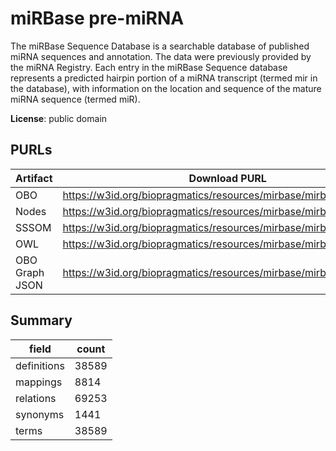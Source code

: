 # miRBase pre-miRNA

The miRBase Sequence Database is a searchable database of published miRNA sequences and annotation. The data were previously provided by the miRNA Registry. Each entry in the miRBase Sequence database represents a predicted hairpin portion of a miRNA transcript (termed mir in the database), with information on the location and sequence of the mature miRNA sequence (termed miR).

**License**: public domain

## PURLs

| Artifact       | Download PURL                                                      | Latest Versioned Download PURL                                          |
|----------------|--------------------------------------------------------------------|-------------------------------------------------------------------------|
| OBO            | https://w3id.org/biopragmatics/resources/mirbase/mirbase.obo       | https://w3id.org/biopragmatics/resources/mirbase/22.1/mirbase.obo       |
| Nodes          | https://w3id.org/biopragmatics/resources/mirbase/mirbase.tsv       | https://w3id.org/biopragmatics/resources/mirbase/22.1/mirbase.tsv       |
| SSSOM          | https://w3id.org/biopragmatics/resources/mirbase/mirbase.sssom.tsv | https://w3id.org/biopragmatics/resources/mirbase/22.1/mirbase.sssom.tsv |
| OWL            | https://w3id.org/biopragmatics/resources/mirbase/mirbase.owl       | https://w3id.org/biopragmatics/resources/mirbase/22.1/mirbase.owl       |
| OBO Graph JSON | https://w3id.org/biopragmatics/resources/mirbase/mirbase.json      | https://w3id.org/biopragmatics/resources/mirbase/22.1/mirbase.json      |

## Summary

| field       |   count |
|-------------|---------|
| definitions |   38589 |
| mappings    |    8814 |
| relations   |   69253 |
| synonyms    |    1441 |
| terms       |   38589 |
